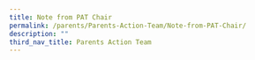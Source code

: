 ```yaml
---
title: Note from PAT Chair
permalink: /parents/Parents-Action-Team/Note-from-PAT-Chair/
description: ""
third_nav_title: Parents Action Team
---
```

